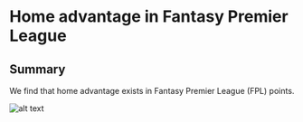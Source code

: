 # Home advantage in Fantasy Premier League

## Summary

We find that home advantage exists in Fantasy Premier League (FPL) points.

![alt text](/images/home_adv_fpl_pts-1.png)
